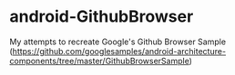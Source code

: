 # android-GithubBrowser
My attempts to recreate Google's Github Browser Sample (https://github.com/googlesamples/android-architecture-components/tree/master/GithubBrowserSample)
